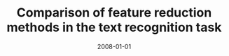 ---
# Documentation: https://wowchemy.com/docs/managing-content/

title: Comparison of feature reduction methods in the text recognition task
subtitle: ''
summary: ''
authors:
- sas
- Andrzej Żołnierek
tags: []
categories: []
date: '2008-01-01'
lastmod: 2022-10-07T05:45:56Z
featured: false
draft: false

# Featured image
# To use, add an image named `featured.jpg/png` to your page's folder.
# Focal points: Smart, Center, TopLeft, Top, TopRight, Left, Right, BottomLeft, Bottom, BottomRight.
image:
  caption: ''
  focal_point: ''
  preview_only: false

# Projects (optional).
#   Associate this post with one or more of your projects.
#   Simply enter your project's folder or file name without extension.
#   E.g. `projects = ["internal-project"]` references `content/project/deep-learning/index.md`.
#   Otherwise, set `projects = []`.
projects: []
publishDate: '2022-10-07T05:45:54.877384Z'
publication_types:
- '2'
abstract: ''
publication: '*Lecture Notes in Computer Science. Lecture Notes in Artificial Intelligence*'
doi: 10.1007/978-3-540-69731-2_70
---